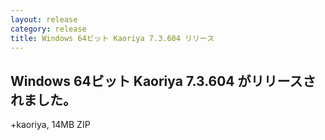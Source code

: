 ```yaml
---
layout: release
category: release
title: Windows 64ビット Kaoriya 7.3.604 リリース
---
```


Windows 64ビット Kaoriya 7.3.604 がリリースされました。
-------------------------------------------------------

+kaoriya, 14MB ZIP
